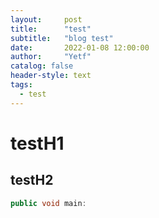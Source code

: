 ```yaml
---
layout:     post
title:      "test"
subtitle:   "blog test"
date:       2022-01-08 12:00:00
author:     "Yetf"
catalog: false
header-style: text
tags:
  - test
---
```


# testH1

## testH2

```java
public void main:
```

